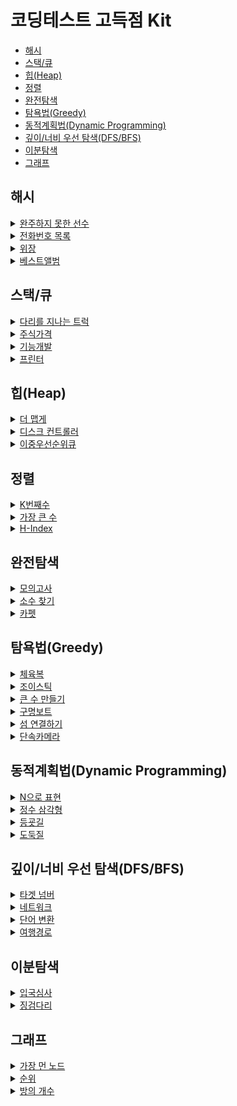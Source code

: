 # 코딩테스트 고득점 Kit
* [해시](#해시)
* [스택/큐](#스택큐)
* [힙(Heap)](#힙heap)
* [정렬](#정렬)
* [완전탐색](#완전탐색)
* [탐욕법(Greedy)](#탐욕법greedy)
* [동적계획법(Dynamic Programming)](#동적계획법dynamic-programming)
* [깊이/너비 우선 탐색(DFS/BFS)](#깊이너비-우선-탐색dfsbfs)
* [이분탐색](#이분탐색)
* [그래프](#그래프)

## 해시

<details>
    <summary><a href="https://programmers.co.kr/learn/courses/30/lessons/42576">완주하지 못한 선수</a></summary>
        
```javascript
function solution(participant, completion) {
    let obj = {};
    completion.forEach(v => {
        obj[v] = obj[v] ? obj[v] + 1 : 1;
    });
    for (let i = 0, len = participant.length; i < len; i++) {
        if (!obj[participant[i]]) {
            return participant[i]
        }
        obj[participant[i]] = obj[participant[i]] - 1; 
    }
}

// other solution
function solution(participant, completion) {
    /*
    for(let i in participant) {
        if(completion.includes(participant[i]) == false) return participant[i];
        completion.splice(completion.indexOf(participant[i]), 1);
    }
    */

    participant.sort();
    completion.sort();

    for(let i in participant) {
        if(participant[i] !== completion[i]) return participant[i];
    }
}
```
</details>

<details>
    <summary><a href="https://programmers.co.kr/learn/courses/30/lessons/42577">전화번호 목록</a></summary>
        
```javascript
```
</details>

<details>
    <summary><a href="https://programmers.co.kr/learn/courses/30/lessons/42578">위장</a></summary>
        
```javascript
function solution(clothes) {
    const objClothes = {};
    clothes.forEach(cloth => {
        const kind = cloth[1];
        objClothes[kind] = objClothes[kind] ? objClothes[kind] + 1 : 1; 
    });
    
    return Object.values(objClothes).reduce((acc, cur) => acc * (cur + 1), 1) - 1;
}
```
</details>

<details>
    <summary><a href="https://programmers.co.kr/learn/courses/30/lessons/42579">베스트앨범</a></summary>
        
```javascript
function solution(genres, plays) {
    let playlist = {};
    
    genres.forEach((genre, i) => {
        if (playlist[genre]) {
            playlist[genre].count += plays[i];
            playlist[genre].plays.push({i, play: plays[i]});
        } else {
            playlist[genre] = {
                count: plays[i],
                plays: [{
                    i,
                    play: plays[i],
                }],
            };
        }
    });
    
    return Object.values(playlist).sort((a, b) => b.count - a.count).map(v => {
        const temp = v.plays.sort((a, b) => {
            if (a.play === b.play) {
                return a.i - b.i;
            } 
            return b.play - a.play;
        }).map(v => v.i).slice(0, 2);
        return temp;
    }).reduce((acc, cur) => [...acc, ...cur], []);
}
```
</details>


## 스택/큐

<details>
    <summary><a href="https://programmers.co.kr/learn/courses/30/lessons/42583">다리를 지나는 트럭</a></summary>
        
```javascript
function solution(bridge_length, weight, truck_weights) {
    let time = 1;
    let bridge = Array(bridge_length - 1).fill(0);
    let firstTruck = truck_weights.shift();
    let totalWeight = firstTruck;
    bridge.unshift(firstTruck);
    
    while(truck_weights.length) {
        totalWeight -= bridge.pop();
        const newTruck = truck_weights[0];
        if (totalWeight + newTruck <= weight) {
            totalWeight += newTruck;
            bridge.unshift(newTruck);
            truck_weights.shift();
        } else {
            bridge.unshift(0);
        }
        time++;
    }
    
    return time + bridge_length;
}
```
</details>

<details>
    <summary><a href="https://programmers.co.kr/learn/courses/30/lessons/42584">주식가격</a></summary>
        
```javascript
```
</details>

<details>
    <summary><a href="https://programmers.co.kr/learn/courses/30/lessons/42586">기능개발</a></summary>
        
```javascript
function solution(progresses, speeds) {
    let date = 0;
    let count = 0;
    let answer = [];
    let temp = 0;
    
    progresses.forEach((p, i) => {
        temp = p + speeds[i] * date;
        if (temp < 100) {
            if (count) {
                answer.push(count);
                count = 0;
            }
            date += Math.ceil((100 - temp) / speeds[i]);
        }
        count++;
    });
    
    if (count) {
        answer.push(count);
        count = 0;
    }
    
    return answer;
}

// other solution
function solution(progresses, speeds) {
    let answer = [0];
    let days = progresses.map((progress, index) => Math.ceil((100 - progress) / speeds[index]));
    let maxDay = days[0];

    for(let i = 0, j = 0; i< days.length; i++){
        if(days[i] <= maxDay) {
            answer[j] += 1;
        } else {
            maxDay = days[i];
            answer[++j] = 1;
        }
    }

    return answer;
}
```
</details>

<details>
    <summary><a href="https://programmers.co.kr/learn/courses/30/lessons/42587">프린터</a></summary>
        
```javascript
function solution(priorities, location) {
    priorities = priorities.map((priority, i) => ({
        i,
        priority,
    }));
    let max = getMax(priorities);
    let answer = 0;
    
    while(true) {
        if (priorities[0].priority === max) {
            if (priorities[0].i === location) {
                return answer + 1;
            } else {
                answer++;
                priorities.shift();
                max = getMax(priorities);
            }
        } else {
            priorities.push(priorities.shift());
        }   
    }
}

function getMax(priorities) {
    return Math.max(...priorities.map(v => v.priority));
}

// other solution
function solution(priorities, location) {
    var list = priorities.map((t,i)=>({
        my : i === location,
        val : t
    }));
    var count = 0;        
    while(true){
        var cur = list.shift();        
        if(list.some(t=> t.val > cur.val )){
            list.push(cur);                        
        }
        else{            
            count++;
            if(cur.my) return count;
        }
    }
}
```
</details>


## 힙(Heap)

<details>
    <summary><a href="https://programmers.co.kr/learn/courses/30/lessons/42626">더 맵게</a></summary>
        
```javascript
```
</details>

<details>
    <summary><a href="https://programmers.co.kr/learn/courses/30/lessons/42627">디스크 컨트롤러</a></summary>
        
```javascript
function solution(jobs) {
    jobs.sort((a, b) => {
        if (a[0] === b[0]) {
            return a[1] - b[1];
        }
        return a[0] - b[0];
    });
    
    let jobsLen = jobs.length;
    let time = 0;
    let answer = 0;
    
    
    while(jobs.length) {
        let target = jobs[0];
        let index = 0;
        for (let i = 1, len = jobs.length; i < len; i++) {
            if (jobs[i][0] <= time && jobs[i][1] < target[1]) {
                target = jobs[i];
                index = i;
            }
        }
        if (time < target[0]) {
            time = target[0];
        }
        time = time + target[1];
        answer += time - target[0];
        jobs.splice(index, 1);
    }
    
    return answer / jobsLen | 0;
}
```
</details>

<details>
    <summary><a href="https://programmers.co.kr/learn/courses/30/lessons/42628">이중우선순위큐</a></summary>
        
```javascript
function solution(operations) {
    let queue = [];
    for (let i = 0, len = operations.length; i < len; i++) {
        let [operation, n] = operations[i].split(' ');
        if (operation === 'I') {
            queue.push(+n);
            queue.sort((a, b) => a - b);
        } else {
            n == 1 ? queue.pop() : queue.shift();
        }
    }
    return queue.length ? [queue[queue.length - 1], queue[0]] : [0, 0];
}
```
</details>


## 정렬

<details>
    <summary><a href="https://programmers.co.kr/learn/courses/30/lessons/42748">K번째수</a></summary>
        
```javascript
function solution(array, commands) {
    return commands.map(([start, end, k]) => {
        const temp = array.slice(start - 1, end).sort((a, b) => a - b);
        return temp[k - 1];
    });
}
```
</details>

<details>
    <summary><a href="https://programmers.co.kr/learn/courses/30/lessons/42746">가장 큰 수</a></summary>
        
```javascript
function solution(numbers) {
    numbers = numbers.map(v => v + "");
    let answer = numbers.sort((a, b) => (b+a).localeCompare(a+b)).join("");
    return answer == 0 ? "0" : answer;
}

// other solution
function solution(numbers) {
    var answer = numbers.map(v=>v+'')
                        .sort((a,b) => (b+a)*1 - (a+b)*1)
                        .join('');

    return answer[0]==='0'?'0':answer;
}
```
</details>

<details>
    <summary><a href="https://programmers.co.kr/learn/courses/30/lessons/42747">H-Index</a></summary>
        
```javascript
function solution(citations) {
    citations.sort((a, b) => b - a);
    let answer = 0;
    for(let i = 0, len = citations.length; i < len; i++) {
        if (citations[i] >= i + 1) {
            answer = i + 1;
        } else {
            break;
        }
    }
    
    return answer;
}
```
</details>


## 완전탐색

<details>
    <summary><a href="https://programmers.co.kr/learn/courses/30/lessons/42840">모의고사</a></summary>
        
```javascript
function solution(answers) {
    const supo = [
        [1, 2, 3, 4, 5],
        [2, 1, 2, 3, 2, 4, 2, 5],
        [3, 3, 1, 1, 2, 2, 4, 4, 5, 5]
    ];
    let score = [0, 0, 0];
    let max = 0;
    
    answers.forEach((answer, i) => {
        supo.forEach((s, j) => {
            if (answer === s[i % s.length]) {
                score[j]++;
            }
        });
    });
    max = Math.max(...score);
    
    return score.map((v, i) => v === max ? i + 1 : 0).filter(v => v);
}
```
</details>

<details>
    <summary><a href="https://programmers.co.kr/learn/courses/30/lessons/42839">소수 찾기</a></summary>
        
```javascript
function solution(numbers) {
    const max = 10000001;
    const dp = Array(max).fill(true);
    dp[0] = false;
    dp[1] = false;
    for(let i = 2, len = Math.sqrt(max); i <= len; i++) {
        if (dp[i]) {
            for(let j = i + i; j <= max; j += i) {
                dp[j] = false;
            }
        }
    }
    
    return getAllNumbers(numbers).filter(v => dp[v]).length;
}

function getAllNumbers(numbers) {
    let arr = [];
    function makeNumbers(numStr, numArr) {
        let len = numArr.length;
        if (len === 0) {
            return;
        }
        for  (let i = 0; i < len; i++) {
            let target = numArr.shift();
            let newNumStr = numStr + target;
            arr.push(+newNumStr);
            makeNumbers(newNumStr, numArr);
            numArr.push(target);
        }
    }
    makeNumbers('', numbers.split(''));
    return Array.from(new Set(arr));
}
```
</details>

<details>
    <summary><a href="https://programmers.co.kr/learn/courses/30/lessons/42842">카펫</a></summary>
        
```javascript
function solution(brown, yellow) {
    for (let i = 1, iLen = Math.sqrt(yellow);i <= iLen; i++) {
        if (yellow % i === 0) {
            const a = i + 2;
            const b = yellow / i + 2;
            if (a * b === brown + yellow) {
                return a < b ? [b , a] : [a, b];
            }
        }
    }
}
```
</details>


## 탐욕법(Greedy)

<details>
    <summary><a href="https://programmers.co.kr/learn/courses/30/lessons/42862">체육복</a></summary>
        
```javascript
function solution(n, lost, reserve) {
    const lostSet = new Set(lost);
    const reserveSet = new Set(reserve);
    let count = 0;
    
    reserve.forEach(r => {
        if (lostSet.has(r)) {
            reserveSet.delete(r);
            lostSet.delete(r);
        }
    });
    
    lostSet.forEach(lost => {
        if (reserveSet.has(lost - 1)) {
            reserveSet.delete(lost - 1);
            lostSet.delete(lost);
        } else if (reserveSet.has(lost + 1)) {
            reserveSet.delete(lost + 1);
            lostSet.delete(lost);
        }
    });
    
    return n - lostSet.size;
}
```
</details>

<details>
    <summary><a href="https://programmers.co.kr/learn/courses/30/lessons/42860">조이스틱</a></summary>
        
```javascript
function solution(name) {
    let sum = 0;
    for (let i = 0; i < name.length; i++) {
        let diff = name[i].charCodeAt() - 'A'.charCodeAt();
        sum += diff > 13 ? 26 - diff : diff;
    }

    let minMove = name.length - 1;
    for (let i = 1; i < name.length; i++) {
        if (name[i] === 'A') {
            for (var j = i + 1; j < name.length; j++) {
                if (name[j] !== 'A') {
                    break;
                }
            }

            const left = i - 1;
            const right = name.length - j;
            minMove = Math.min(minMove, left > right ? left + right * 2 : left * 2 + right);

            i = j;
        }
    }

    return sum + minMove;
}
```
</details>

<details>
    <summary><a href="https://programmers.co.kr/learn/courses/30/lessons/42883">큰 수 만들기</a></summary>
        
```javascript
function solution(number, k) {
    let answer = [];
    let temp = 0;
    for (let i = 0, len = number.length; i < len; i++) {
        temp = number[i];
        while(k > 0 && answer[answer.length - 1] < temp) {
            answer.pop();
            k--;
        }
        answer.push(temp);
    }
    
    return answer.slice(0, answer.length - k).join('');
}
```
</details>

<details>
    <summary><a href="https://programmers.co.kr/learn/courses/30/lessons/42885">구명보트</a></summary>
        
```javascript
function solution(people, limit) {
    people.sort((a, b) => b - a);
    let answer = 0;
    let l = 0;
    let r = people.length - 1;
    
    while (l < r) {
        let sum = people[l] + people[r];
        if (sum <= limit) {
            l++;
            r--;
        } else {
            l++;
        }
        answer++;
    }
    if (l === r) {
        answer++;
    }
    
    return answer;
}
```
</details>

<details>
    <summary><a href="https://programmers.co.kr/learn/courses/30/lessons/42861">섬 연결하기</a></summary>
        
```javascript
function solution(n, costs) {
    costs.sort((a, b) => a[2] - b[2]);
    var [from, to, answer] = costs.shift();
    var connect = new Set([from, to]);
    var cost = 0;
    
    while(connect.size < n) {
        var i = costs.findIndex(c => {
            [from, to, cost] = c;
            return connect.has(from) && !connect.has(to) ||
            connect.has(to) && !connect.has(from);
        });
        
        costs.splice(i, 1);
        answer += cost;
        connect.add(from).add(to);        
    }
    
    return answer;
}
```
</details>

<details>
    <summary><a href="https://programmers.co.kr/learn/courses/30/lessons/42884">단속카메라</a></summary>
        
```javascript
function solution(routes) {
    routes.sort((a, b) => a[1] - b[1]);
    
    let camera = -30001;
    let answer = 0;
    
    routes.forEach(route => {
        if (route[0] > camera) {
            camera = route[1];
            answer++;
        }
    });
    
    return answer;
}
```
</details>


## 동적계획법(Dynamic Programming)

<details>
    <summary><a href="https://programmers.co.kr/learn/courses/30/lessons/42895">N으로 표현</a></summary>
        
```javascript
function solution(N, number) {
    const max = 8;
    // const set = Array(max).fill(new Set());
    const set = Array(max).fill().map(v => new Set());
    
    for (let i = 0; i < max; i++) {
        set[i].add(+((N + '').repeat(i + 1)));
        
        for (let j = 0; j < i; j++) {
            for (const a of set[j]) {
                for (const b of set[i - j - 1]) {
                    set[i].add(a + b);
                    set[i].add(a - b);
                    set[i].add(a * b);
                    set[i].add(a / b);
                }
            }
        }
        
        if (set[i].has(number)) {
            return i + 1;
        }
    }
    return -1;
}
```
</details>

<details>
    <summary><a href="https://programmers.co.kr/learn/courses/30/lessons/43105">정수 삼각형</a></summary>
        
```javascript
```
</details>

<details>
    <summary><a href="https://programmers.co.kr/learn/courses/30/lessons/42898">등굣길</a></summary>
        
```javascript
```
</details>

<details>
    <summary><a href="https://programmers.co.kr/learn/courses/30/lessons/42897">도둑질</a></summary>
        
```javascript
```
</details>


## 깊이/너비 우선 탐색(DFS/BFS)

<details>
    <summary><a href="https://programmers.co.kr/learn/courses/30/lessons/43165">타겟 넘버</a></summary>
        
```javascript
function solution(numbers, target) {
    return getCases(numbers).filter(v => v === target).length;
}

function getCases(numbers) {
    let resultSet = [];
    
    function dfs(result, i) {
        if (numbers.length === i) {
            resultSet.push(result);
            return;
        }
        
        dfs(result + numbers[i], i + 1);
        dfs(result - numbers[i], i + 1);
    }
    dfs(0, 0);
    
    return resultSet;
}
```
</details>

<details>
    <summary><a href="https://programmers.co.kr/learn/courses/30/lessons/43162">네트워크</a></summary>
        
```javascript
function solution(n, computers) {
    let answer = 0;
    let checked = Array(n).fill(false);
    
    function DFS(index) {
        checked[index] = true;
        for (let i = 0; i < n; i++) {
            if (computers[index][i] === 1 && !checked[i]) {
                DFS(i);
            }
        }
    }
    
    for (let i = 0; i < n; i++) {
        if (!checked[i]) {
            DFS(i);
            answer++;
        }
    }
    
    return answer;
}
```
</details>

<details>
    <summary><a href="https://programmers.co.kr/learn/courses/30/lessons/43163">단어 변환</a></summary>
        
```javascript
function solution(begin, target, words) {
    if (!words.includes(target)) return 0;
    
    let queue = [begin];
    let checked = new Set(queue);
    let level = 0;
    let nextWords = [];
    
    while(queue.length) {
        let word = queue.shift();
        if (word === target) {
            return level;
        }
        checked.add(word);
        for (let i = 0, len = word.length; i < len; i++) {
            const splicedWord = getSplicedWord(word, i);
            const temp = words.filter(v => !checked.has(v) && getSplicedWord(v, i) === splicedWord);
            nextWords.push(...temp);
        }
        if (!queue.length) {
            level++;
            queue.push(...nextWords);
            nextWords = [];
        }
    }
}

function getSplicedWord(word, i) {
    const arrWord = word.split('');
    arrWord.splice(i, 1);
    return arrWord.join('');
}
```
</details>

<details>
    <summary><a href="https://programmers.co.kr/learn/courses/30/lessons/43164">여행경로</a></summary>
        
```javascript
function solution(tickets) {
    let routes = [];
    
    function dfs(remainTickets, airport, route) {
        if (!remainTickets.length) {
            routes.push(route);
        }
        remainTickets.forEach(([from, to], i) => {
            if (from === airport) {
                const temp = [...remainTickets];
                temp.splice(i, 1);
                dfs(temp, to, [...route, to]);
            }
        });
    }
    dfs(tickets, 'ICN', ['ICN']);
    
    return routes.sort()[0];
}
```
</details>


## 이분탐색

<details>
    <summary><a href="https://programmers.co.kr/learn/courses/30/lessons/43238">입국심사</a></summary>
        
```javascript
function solution(n, times) {
    times.sort((a, b) => a - b);
    let min = 1;
    let max = n * times[times.length - 1];
    let answer = max;
    
    while(min <= max) {
        let mid = Math.floor((min + max) / 2);
        let count = 0;
        
        times.forEach(time => {
            count += Math.floor(mid / time);
            if (count >= n) {
                answer = Math.min(answer, mid);
                return;
            }
        });
        
        if (count >= n) {
            max = mid - 1;
        } else if (count < n) {
            min = mid + 1;
        }
    } 
    return answer;
}
```
</details>

<details>
    <summary><a href="https://programmers.co.kr/learn/courses/30/lessons/43236">징검다리</a></summary>
        
```javascript
function solution(distance, rocks, n) {
    rocks.sort((a, b) => a - b);
    let left = 1;
    let right = distance;
    
    let answer=  0;
    
    while (left <= right) {
        const mid = Math.floor((left + right) / 2);
        let prevRock = 0;
        let removeCount = 0;
        
        rocks.forEach(rock => {
            if (rock - prevRock < mid) {
                removeCount++;
            } else {
                prevRock = rock;
            }
        });
        if (distance - prevRock < mid) {
            removeCount++;
        }
        if (removeCount <= n) {
            answer = Math.max(mid, answer);
            left = mid + 1;
        } else {
            right = mid - 1;
        }
    }
    
    return answer;
}
```
</details>


## 그래프

<details>
    <summary><a href="https://programmers.co.kr/learn/courses/30/lessons/49189">가장 먼 노드</a></summary>
        
```javascript
function solution(n, edge) {
    let answer = 0;
    let checked = [1];
    
    while(true) {
        let newChecked = [];
        edge = edge.filter(v => {
            if (checked.includes(v[0]) && checked.includes(v[1])) {
                return false;
            }
            if (checked.includes(v[0])) {
                newChecked.push(v[1]);
                return false;
            }
            if (checked.includes(v[1])) {
                newChecked.push(v[0]);
                return false;
            }
            return true;
        });
        
        if (edge.length === 0 && newChecked.length === 0) {
            answer = checked.length
            break;
        }
        
        checked = [...new Set(newChecked)];
    }
    
    return answer;
}
```
</details>

<details>
    <summary><a href="https://programmers.co.kr/learn/courses/30/lessons/49191">순위</a></summary>
        
```javascript
```
</details>

<details>
    <summary><a href="https://programmers.co.kr/learn/courses/30/lessons/49190">방의 개수</a></summary>
        
```javascript
```
</details>
